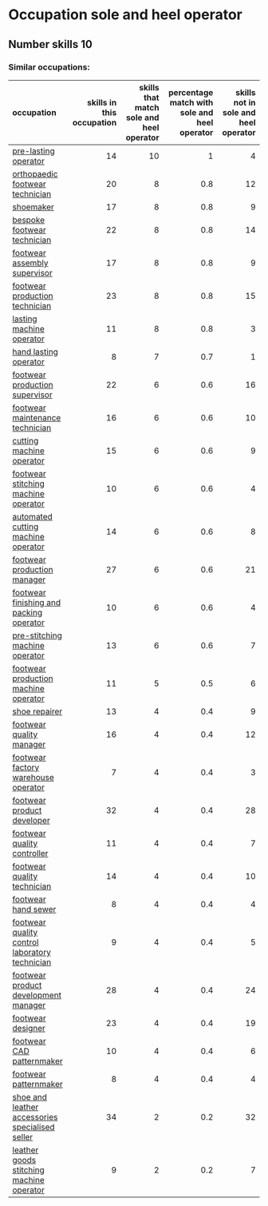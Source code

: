 # Occupation sole and heel operator
## Number skills 10
### Similar occupations:
| occupation                                                                                            |   skills in this occupation |   skills that match sole and heel operator |   percentage match with sole and heel operator |   skills not in sole and heel operator |
|:------------------------------------------------------------------------------------------------------|----------------------------:|-------------------------------------------:|-----------------------------------------------:|---------------------------------------:|
| [pre-lasting operator](pre-lasting_operator.md)                                                       |                          14 |                                         10 |                                            1   |                                      4 |
| [orthopaedic footwear technician](orthopaedic_footwear_technician.md)                                 |                          20 |                                          8 |                                            0.8 |                                     12 |
| [shoemaker](shoemaker.md)                                                                             |                          17 |                                          8 |                                            0.8 |                                      9 |
| [bespoke footwear technician](bespoke_footwear_technician.md)                                         |                          22 |                                          8 |                                            0.8 |                                     14 |
| [footwear assembly supervisor](footwear_assembly_supervisor.md)                                       |                          17 |                                          8 |                                            0.8 |                                      9 |
| [footwear production technician](footwear_production_technician.md)                                   |                          23 |                                          8 |                                            0.8 |                                     15 |
| [lasting machine operator](lasting_machine_operator.md)                                               |                          11 |                                          8 |                                            0.8 |                                      3 |
| [hand lasting operator](hand_lasting_operator.md)                                                     |                           8 |                                          7 |                                            0.7 |                                      1 |
| [footwear production supervisor](footwear_production_supervisor.md)                                   |                          22 |                                          6 |                                            0.6 |                                     16 |
| [footwear maintenance technician](footwear_maintenance_technician.md)                                 |                          16 |                                          6 |                                            0.6 |                                     10 |
| [cutting machine operator](cutting_machine_operator.md)                                               |                          15 |                                          6 |                                            0.6 |                                      9 |
| [footwear stitching machine operator](footwear_stitching_machine_operator.md)                         |                          10 |                                          6 |                                            0.6 |                                      4 |
| [automated cutting machine operator](automated_cutting_machine_operator.md)                           |                          14 |                                          6 |                                            0.6 |                                      8 |
| [footwear production manager](footwear_production_manager.md)                                         |                          27 |                                          6 |                                            0.6 |                                     21 |
| [footwear finishing and packing operator](footwear_finishing_and_packing_operator.md)                 |                          10 |                                          6 |                                            0.6 |                                      4 |
| [pre-stitching machine operator](pre-stitching_machine_operator.md)                                   |                          13 |                                          6 |                                            0.6 |                                      7 |
| [footwear production machine operator](footwear_production_machine_operator.md)                       |                          11 |                                          5 |                                            0.5 |                                      6 |
| [shoe repairer](shoe_repairer.md)                                                                     |                          13 |                                          4 |                                            0.4 |                                      9 |
| [footwear quality manager](footwear_quality_manager.md)                                               |                          16 |                                          4 |                                            0.4 |                                     12 |
| [footwear factory warehouse operator](footwear_factory_warehouse_operator.md)                         |                           7 |                                          4 |                                            0.4 |                                      3 |
| [footwear product developer](footwear_product_developer.md)                                           |                          32 |                                          4 |                                            0.4 |                                     28 |
| [footwear quality controller](footwear_quality_controller.md)                                         |                          11 |                                          4 |                                            0.4 |                                      7 |
| [footwear quality technician](footwear_quality_technician.md)                                         |                          14 |                                          4 |                                            0.4 |                                     10 |
| [footwear hand sewer](footwear_hand_sewer.md)                                                         |                           8 |                                          4 |                                            0.4 |                                      4 |
| [footwear quality control laboratory technician](footwear_quality_control_laboratory_technician.md)   |                           9 |                                          4 |                                            0.4 |                                      5 |
| [footwear product development manager](footwear_product_development_manager.md)                       |                          28 |                                          4 |                                            0.4 |                                     24 |
| [footwear designer](footwear_designer.md)                                                             |                          23 |                                          4 |                                            0.4 |                                     19 |
| [footwear CAD patternmaker](footwear_CAD_patternmaker.md)                                             |                          10 |                                          4 |                                            0.4 |                                      6 |
| [footwear patternmaker](footwear_patternmaker.md)                                                     |                           8 |                                          4 |                                            0.4 |                                      4 |
| [shoe and leather accessories specialised seller](shoe_and_leather_accessories_specialised_seller.md) |                          34 |                                          2 |                                            0.2 |                                     32 |
| [leather goods stitching machine operator](leather_goods_stitching_machine_operator.md)               |                           9 |                                          2 |                                            0.2 |                                      7 |
